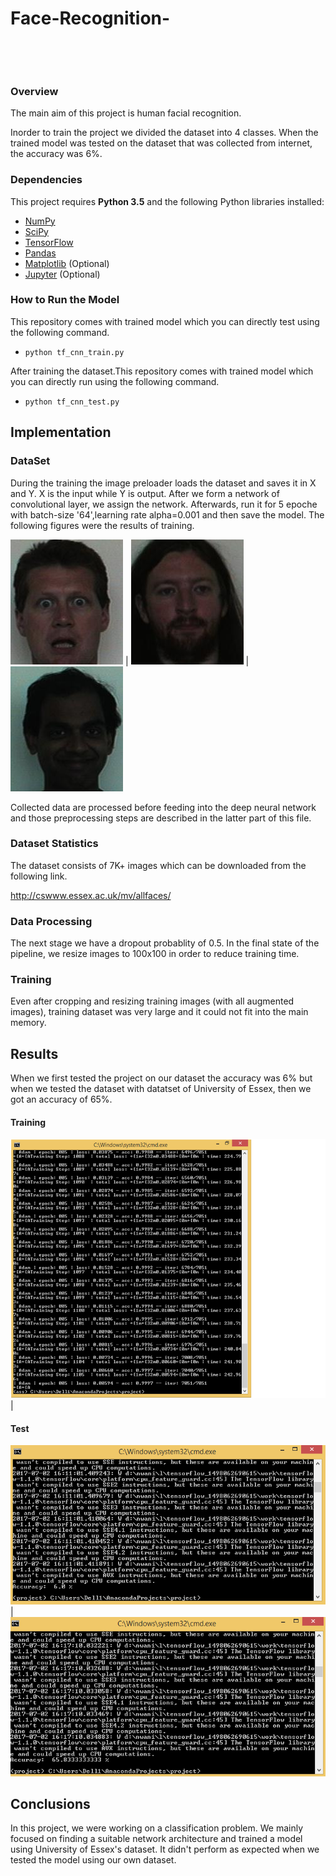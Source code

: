 # Face-Recognition-
 


 


### Overview


The main aim of this project is human facial recognition.

Inorder to train the project we divided the dataset into 4 classes. When the trained model was tested on the dataset that was collected from internet, the accuracy was 6%.



### Dependencies


This project requires **Python 3.5** and the following
Python libraries installed:

- [NumPy](http://www.numpy.org/)
- [SciPy](https://www.scipy.org/)
- [TensorFlow](http://tensorflow.org)
- [Pandas](http://pandas.pydata.org/)
- [Matplotlib](http://matplotlib.org/) (Optional)
- [Jupyter](http://jupyter.org/) (Optional)


### How to Run the Model


This repository comes with trained model which you can
directly test using the following command.


- `python tf_cnn_train.py`


After training the dataset.This repository comes with
trained model which you can directly run using the following command.


- `python tf_cnn_test.py`


## Implementation


### DataSet


During the training the image preloader loads the dataset
and saves it in X and Y. X is the input while Y is output. After we form a
network of convolutional layer, we assign the network. Afterwards, run it for 5 epoche with
batch-size '64',learning rate alpha=0.001 and then save the model. The following figures were the results of training.


![left](./dav_exp.7.jpg) |
![center](./and_exp.1.jpg) | ![right](./ant_exp.14.jpg)


Collected data are processed before feeding into the deep
neural network and those preprocessing steps are described in the latter part
of this file. 


### Dataset Statistics


The dataset consists of 7K+ images which can be downloaded from the following link.

http://cswww.essex.ac.uk/mv/allfaces/

### Data Processing 


The next stage we have a dropout probablity of  0.5. In the final state of the pipeline, we resize images to 100x100 in order to reduce training time. 


### Training


Even after cropping and resizing training images (with all
augmented images), training dataset was very large and it could not fit into
the main memory. 

## Results

When we first tested the project on our dataset the accuracy was 6% but when we tested the dataset with
datatset of University of Essex, then we got an accuracy of 65%.


#### Training


![left](./train.png) |


#### Test



![left](./test.PNG) |
![center](./test1.PNG) 

## Conclusions


In this project, we were working on a classification problem. We mainly
focused on finding a suitable network architecture and trained a model using
University of Essex's dataset. It didn't perform as expected when we tested the model using our
own dataset.

